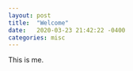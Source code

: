```yaml
---
layout: post
title:  "Welcome"
date:   2020-03-23 21:42:22 -0400
categories: misc
---
```

This is me.

<!--- You’ll find this post in your `_posts` directory. Go ahead and edit it and re-build the site to see your changes. You can rebuild the site in many different ways, but the most common way is to run `jekyll serve`, which launches a web server and auto-regenerates your site when a file is updated.

Jekyll requires blog post files to be named according to the following format:

`YEAR-MONTH-DAY-title.MARKUP`
-->
